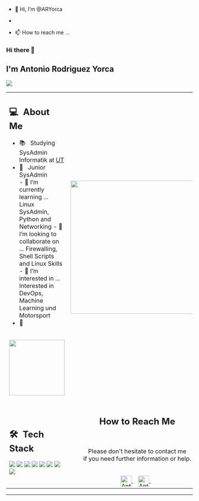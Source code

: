 - 👋 Hi, I’m @ARYorca
-


- 📫 How to reach me ...

<!---
ARYorca/ARYorca is a ✨ special ✨ repository because its `README.md` (this file) appears on your GitHub profile.
You can click the Preview link to take a look at your changes.
--->
### Hi there 👋

## I'm Antonio Rodriguez Yorca
![](https://komarev.com/ghpvc/?username=your-taabann&color=0069b4)
<table>
  <tr>
    <td>
      <h2> 💻 &nbsp;About Me </h2>
       <ul>
        <!---# <li>🎓 &nbsp; B.Sc of Electrical Engineering at <a href="https://ut.ac.ir/en">UT</a></li> --->
        <li>📚 &nbsp; Studying SysAdmin Informatik at <a href="https://dfn-cert.de">UT</a></li>
        <li>👑 &nbsp; Junior SysAdmin </li>
           - 🌱 I’m currently learning ... Linux SysAdmin, Python and Networking
           - 💞️ I’m looking to collaborate on ... Firewalling, Shell Scripts and Linux Skills
          - 👀 I’m interested in ... Interested in DevOps, Machine Learning und Motorsport
        <li>🤔 &nbsp; </li>
       </ul>
       <p align="center">
         <br>
        <img height="150em" src="https://github-readme-stats-eight-theta.vercel.app/api?username=Taabannn&show_icons=true&theme=algolia&include_all_commits=true&count_private=true"/>
        </p>
    </td>
    <td>
     <p align="center">
        <img height="360em" src="https://github.com/Taabannn/Taabannn/blob/main/images/java-python-developer.png"/>
     </p>
    </td>
  </tr>
  <tr>
   <td>
     <h2> 🛠 &nbsp;Tech Stack</h2>
     <img src="https://img.shields.io/badge/-Python-05122A?style=flat&logo=python"/>
     <img src="https://img.shields.io/badge/-Django-05122A?style=flat&logo=django"/>
     <img src="https://img.shields.io/badge/-Git-05122A?style=flat&logo=git"/>
     <img src="https://img.shields.io/badge/-Github-05122A?style=flat&logo=github"/>
     <img src="https://img.shields.io/badge/-Gitlab-05122A?style=flat&logo=gitlab"/>
     <img src="https://img.shields.io/badge/-MySql-05122A?style=flat&logo=mysql"/>
     <img src="https://img.shields.io/badge/-SQLite-05122A?style=flat&logo=sqlite"/>
     <img src="https://img.shields.io/badge/-PyCharm-05122A?style=flat&logo=pycharm"/>
   </td>
   <td>
    <div align="center">
      <h2><b>How to Reach Me</b></h2>
      <br>
      <p>Please don't hesitate to contact me 
        <br>if you need further information or help.
      </p>
      <br>
      <a href="mailto:tabansly78@gmail.com" >
      <img align="center" alt="Antonio Rodriguez Yorca | Gmail" width="30em" src="https://img.icons8.com/ios-glyphs/50/000000/gmail.png" />
      </a> &nbsp;&nbsp;
      <a href="https://www.linkedin.com/in/TabanSoleymani/" >
      <img align="center" alt="Antonio Rodriguez Yorca | LinkedIn" width="30em" src="https://img.icons8.com/ios-glyphs/50/000000/linkedin.png" />
      </a> &nbsp;&nbsp;
      <br>
    </div>
   </td>
  </tr>
</table>

------
